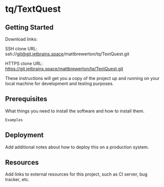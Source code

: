 # tq/TextQuest



## Getting Started

Download links:

SSH clone URL: ssh://git@git.jetbrains.space/mattbrewerton/tq/TextQuest.git

HTTPS clone URL: https://git.jetbrains.space/mattbrewerton/tq/TextQuest.git



These instructions will get you a copy of the project up and running on your local machine for development and testing purposes.

## Prerequisites

What things you need to install the software and how to install them.

```
Examples
```

## Deployment

Add additional notes about how to deploy this on a production system.

## Resources

Add links to external resources for this project, such as CI server, bug tracker, etc.
